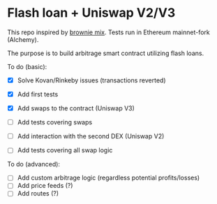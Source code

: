 # Flash loan + Uniswap V2/V3
This repo inspired by [brownie mix](https://github.com/brownie-mix/aave-flashloan-mix). Tests run in Ethereum mainnet-fork (Alchemy).

The purpose is to build arbitrage smart contract utilizing flash loans.

To do (basic):
- [x] Solve Kovan/Rinkeby issues (transactions reverted)
- [x] Add first tests
- [x] Add swaps to the contract (Uniswap V3)
- [ ] Add tests covering swaps
- [ ] Add interaction with the second DEX (Uniswap V2)
- [ ] Add tests covering all swap logic


To do (advanced):
- [ ] Add custom arbitrage logic (regardless potential profits/losses)
- [ ] Add price feeds (?)
- [ ] Add routes (?)
